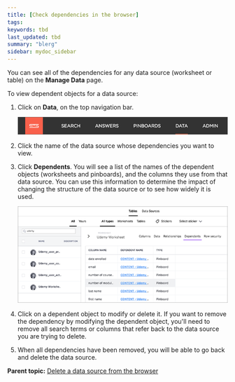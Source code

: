 ```yaml
---
title: [Check dependencies in the browser]
tags: 
keywords: tbd
last_updated: tbd
summary: "blerg"
sidebar: mydoc_sidebar
---
```

You can see all of the dependencies for any data source (worksheet or table) on the **Manage Data** page.

To view dependent objects for a data source:

1.   Click on **Data**, on the top navigation bar.

     ![](../../shared/conrefs/../../images/data_icon.png "Data")

2.   Click the name of the data source whose dependencies you want to view.
3.   Click **Dependents​**. You will see a list of the names of the dependent objects (worksheets and pinboards), and the columns they use from that data source. You can use this information to determine the impact of changing the structure of the data source or to see how widely it is used.

     ![](../../images/dependents.png "List of dependent objects")

4.   Click on a dependent object to modify or delete it. If you want to remove the dependency by modifying the dependent object, you'll need to remove all search terms or columns that refer back to the data source you are trying to delete.
5.   When all dependencies have been removed, you will be able to go back and delete the data source.

**Parent topic:** [Delete a data source from the browser](../../admin/loading/delete_data_source_UX.html)
